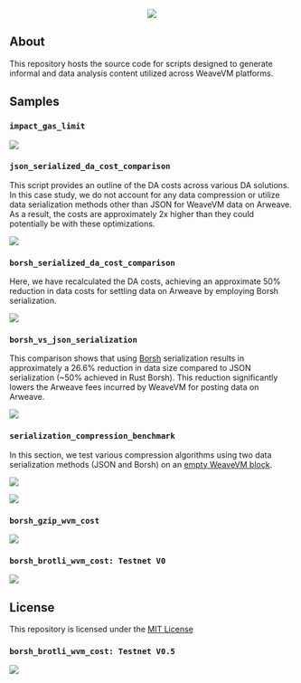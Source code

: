 <p align="center">
  <a href="https://wvm.dev">
    <img src="https://raw.githubusercontent.com/weaveVM/.github/main/profile/bg.png">
  </a>
</p>

## About
This repository hosts the source code for scripts designed to generate informal and data analysis content utilized across WeaveVM platforms.

## Samples

### `impact_gas_limit`
![](./impact_block_gas_limit/impact_block_gas_limit.png)

### `json_serialized_da_cost_comparison`

This script provides an outline of the DA costs across various DA solutions. In this case study, we do not account for any data compression or utilize data serialization methods other than JSON for WeaveVM data on Arweave. As a result, the costs are approximately 2x higher than they could potentially be with these optimizations.

![](./json_serialized_da_cost_comparison/da_cost_comparison.png)

### `borsh_serialized_da_cost_comparison`

Here, we have recalculated the DA costs, achieving an approximate 50% reduction in data costs for settling data on Arweave by employing Borsh serialization.

![](./borsh_serialized_da_cost_comparison/da_cost_comparison.png)

### `borsh_vs_json_serialization`
This comparison shows that using [Borsh](https://github.com/near/borsh) serialization results in approximately a 26.6% reduction in data size compared to JSON serialization (~50% achieved in Rust Borsh). This reduction significantly lowers the Arweave fees incurred by WeaveVM for posting data on Arweave.

![](./borsh_vs_json_serialization/compare.png)

### `serialization_compression_benchmark`
In this section, we test various compression algorithms using two data serialization methods (JSON and Borsh) on an [empty WeaveVM block](https://q55zvezq436ucq3tgrbqsve5rkyxgxtzgx4ybohbbjkpi3lyb54q.arweave.net/h3uakzDm_UFDczRDCVSdirFzXnk1-YC44QpU9G14D3k).

![](./serialization_compression_benchmark/borsh_serialized/borsh_serialized.png)

![](./serialization_compression_benchmark/json_serialized/json_serialized.png)

### `borsh_gzip_wvm_cost`

![](./borsh_gzip_wvm_cost/borsh_gzip_wvm_cost.png)

### `borsh_brotli_wvm_cost: Testnet V0`

![](./borsh_brotli_wvm_cost/borsh_brotli_wvm_cost.png)
## License
This repository is licensed under the [MIT License](./LICENSE)

### `borsh_brotli_wvm_cost: Testnet V0.5`

![](./borsh_brotli_wvm_cost_testnet_v0.5/borsh_brotli_wvm_cost_testnet_v0.5.png)